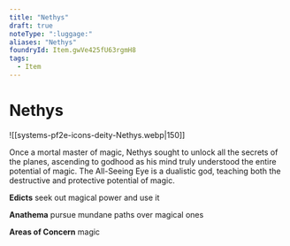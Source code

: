 ```yaml
---
title: "Nethys"
draft: true
noteType: ":luggage:"
aliases: "Nethys"
foundryId: Item.gwVe425fU63rgmH8
tags:
  - Item
---
```


# Nethys
![[systems-pf2e-icons-deity-Nethys.webp|150]]

Once a mortal master of magic, Nethys sought to unlock all the secrets of the planes, ascending to godhood as his mind truly understood the entire potential of magic. The All-Seeing Eye is a dualistic god, teaching both the destructive and protective potential of magic.

**Edicts** seek out magical power and use it

**Anathema** pursue mundane paths over magical ones

**Areas of Concern** magic
